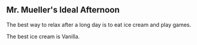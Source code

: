 ## Mr. Mueller's Ideal Afternoon

The best way to relax after a long day is to eat ice cream and play games.

The best ice cream is Vanilla.